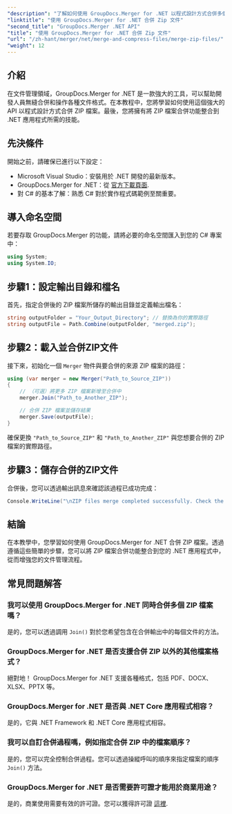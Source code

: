 ```yaml
---
"description": "了解如何使用 GroupDocs.Merger for .NET 以程式設計方式合併多個 ZIP 檔案。本逐步教程涵蓋了先決條件。"
"linktitle": "使用 GroupDocs.Merger for .NET 合併 Zip 文件"
"second_title": "GroupDocs.Merger .NET API"
"title": "使用 GroupDocs.Merger for .NET 合併 Zip 文件"
"url": "/zh-hant/merger/net/merge-and-compress-files/merge-zip-files/"
"weight": 12
---
```


## 介紹

在文件管理領域，GroupDocs.Merger for .NET 是一款強大的工具，可以幫助開發人員無縫合併和操作各種文件格式。在本教程中，您將學習如何使用這個強大的 API 以程式設計方式合併 ZIP 檔案。最後，您將擁有將 ZIP 檔案合併功能整合到 .NET 應用程式所需的技能。

## 先決條件

開始之前，請確保已進行以下設定：

- Microsoft Visual Studio：安裝用於 .NET 開發的最新版本。
- GroupDocs.Merger for .NET：從 [官方下載頁面](https://releases。groupdocs.com/merger/net/).
- 對 C# 的基本了解：熟悉 C# 對於實作程式碼範例至關重要。

## 導入命名空間

若要存取 GroupDocs.Merger 的功能，請將必要的命名空間匯入到您的 C# 專案中：

```csharp
using System;
using System.IO;
```

## 步驟1：設定輸出目錄和檔名

首先，指定合併後的 ZIP 檔案所儲存的輸出目錄並定義輸出檔名：

```csharp
string outputFolder = "Your_Output_Directory"; // 替換為你的實際路徑
string outputFile = Path.Combine(outputFolder, "merged.zip");
```

## 步驟2：載入並合併ZIP文件

接下來，初始化一個 `Merger` 物件與要合併的來源 ZIP 檔案的路徑：

```csharp
using (var merger = new Merger("Path_to_Source_ZIP"))
{
    // （可選）將更多 ZIP 檔案新增至合併中
    merger.Join("Path_to_Another_ZIP");

    // 合併 ZIP 檔案並儲存結果
    merger.Save(outputFile);
}
```

確保更換 `"Path_to_Source_ZIP"` 和 `"Path_to_Another_ZIP"` 與您想要合併的 ZIP 檔案的實際路徑。

## 步驟3：儲存合併的ZIP文件

合併後，您可以透過輸出訊息來確認該過程已成功完成：

```csharp
Console.WriteLine("\nZIP files merge completed successfully. Check the output in {0}", outputFolder);
```

## 結論

在本教學中，您學習如何使用 GroupDocs.Merger for .NET 合併 ZIP 檔案。透過遵循這些簡單的步驟，您可以將 ZIP 檔案合併功能整合到您的 .NET 應用程式中，從而增強您的文件管理流程。

## 常見問題解答

### 我可以使用 GroupDocs.Merger for .NET 同時合併多個 ZIP 檔案嗎？

是的，您可以透過調用 `Join()` 對於您希望包含在合併輸出中的每個文件的方法。

### GroupDocs.Merger for .NET 是否支援合併 ZIP 以外的其他檔案格式？

絕對地！ GroupDocs.Merger for .NET 支援各種格式，包括 PDF、DOCX、XLSX、PPTX 等。

### GroupDocs.Merger for .NET 是否與 .NET Core 應用程式相容？

是的，它與 .NET Framework 和 .NET Core 應用程式相容。

### 我可以自訂合併過程嗎，例如指定合併 ZIP 中的檔案順序？

是的，您可以完全控制合併過程。您可以透過操縱呼叫的順序來指定檔案的順序 `Join()` 方法。

### GroupDocs.Merger for .NET 是否需要許可證才能用於商業用途？

是的，商業使用需要有效的許可證。您可以獲得許可證 [這裡](https://purchase。groupdocs.com/buy).